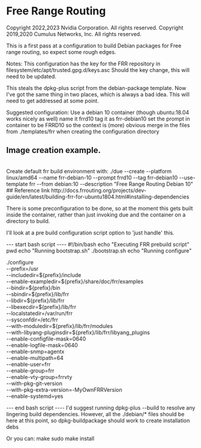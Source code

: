 # Free Range Routing
Copyright 2022,2023 Nvidia Corporation.  All rights reserved.
Copyright 2019,2020 Cumulus Networks, Inc.  All rights reserved.

This is a first pass at a configuration to build Debian packages
for Free range routing, so expect some rough edges.

Notes:
This configuration has the key for the FRR repository in 
  filesystem/etc/apt/trusted.gpg.d/keys.asc
  Should the key change, this will need to be updated.

This steals the dpkg-plus script from the debian-package template.
Now I've got the same thing in two places, which is always a bad idea.
This will need to get addressed at some point.

Suggested configuration:
	Use a debian 10 container (though ubuntu:18.04 works nicely as well)
	name it frrd10
	tag it as frr-debian10
	set the prompt in container to be FRRD10 so the context is (more) obvious
	merge in the files from ./templates/frr when creating the configuration directory

## Image creation example.
<br>
Create default frr build environment with: ./due --create --platform linux/amd64    --name frr-debian-10           --prompt frrd10       --tag frr-debian10            --use-template frr               --from debian:10                             --description "Free Range Routing Debian 10"  
## Reference link
 http://docs.frrouting.org/projects/dev-guide/en/latest/building-frr-for-ubuntu1804.html#installing-dependencies

There is some preconfiguration to be done, so at the moment this gets built inside
the container, rather than just invoking due and the container on a directory to build.

I'll look at a pre build configuration script option to 'just handle' this.

--- start bash script ----
#!/bin/bash
echo "Executing FRR prebuild script"
pwd
echo "Running bootstrap.sh"
./bootstrap.sh
echo "Running configure"

./configure \
    --prefix=/usr \
    --includedir=\${prefix}/include \
    --enable-exampledir=\${prefix}/share/doc/frr/examples \
    --bindir=\${prefix}/bin \
    --sbindir=\${prefix}/lib/frr \
    --libdir=\${prefix}/lib/frr \
    --libexecdir=\${prefix}/lib/frr \
    --localstatedir=/var/run/frr \
    --sysconfdir=/etc/frr \
    --with-moduledir=\${prefix}/lib/frr/modules \
    --with-libyang-pluginsdir=\${prefix}/lib/frr/libyang_plugins \
    --enable-configfile-mask=0640 \
    --enable-logfile-mask=0640 \
    --enable-snmp=agentx \
    --enable-multipath=64 \
    --enable-user=frr \
    --enable-group=frr \
    --enable-vty-group=frrvty \
    --with-pkg-git-version \
    --with-pkg-extra-version=-MyOwnFRRVersion \
    --enable-systemd=yes

--- end bash script ----
 I'd suggest running dpkg-plus --build to resolve any lingering build dependencies.
 However, all the ./debian/* files should be here at this point, so dpkg-buildpackage 
 should work to create installation debs

 Or you can:
 make
 sudo make install
